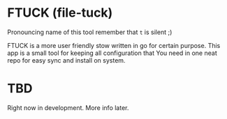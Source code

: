 # FTUCK (file-tuck)

Pronouncing name of this tool remember that `t` is silent ;)

FTUCK is a more user friendly stow written in go for certain purpose.
This app is a small tool for keeping all configuration that You need in one neat repo for easy sync and install on system.

# TBD

Right now in development. More info later.

